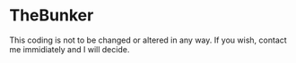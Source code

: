 # TheBunker
This coding is not to be changed or altered in any way.
If you wish, contact me immidiately and I will decide.
